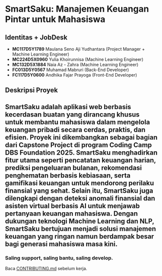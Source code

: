 # **SmartSaku: Manajemen Keuangan Pintar untuk Mahasiswa**

## Identitas + JobDesk
- **MC117D5Y1789** Maulana Seno Aji Yudhantara (Project Manager + Machine Learning Engineer)  
- **MC224D5X0960** Yulia Khoirunnisa (Machine Learning Engineer)  
- **MC132D5X1884** Naia Az - Zahra (Machine Learning Engineer)  
- **FC013D5Y0567** Muhamad Mabruri (Back-End Developer)  
- **FC117D5Y0600** Andhika Fajar Prayoga (Front-End Developer)  

## Deskripsi Proyek
**SmartSaku** adalah aplikasi web berbasis kecerdasan buatan yang dirancang khusus untuk membantu mahasiswa dalam mengelola keuangan pribadi secara cerdas, praktis, dan efisien. Proyek ini dikembangkan sebagai bagian dari Capstone Project di program Coding Camp DBS Foundation 2025. SmartSaku menghadirkan fitur utama seperti pencatatan keuangan harian, prediksi pengeluaran bulanan, rekomendasi penghematan berbasis kebiasaan, serta gamifikasi keuangan untuk mendorong perilaku finansial yang sehat. Selain itu, SmartSaku juga dilengkapi dengan deteksi anomali finansial dan asisten virtual berbasis AI untuk menjawab pertanyaan keuangan mahasiswa. Dengan dukungan teknologi Machine Learning dan NLP, SmartSaku bertujuan menjadi solusi manajemen keuangan yang ringan namun berdampak besar bagi generasi mahasiswa masa kini.
---
### Saling support, saling bantu, saling develop.  
Baca [CONTRIBUTING.md](./CONTRIBUTING.md) sebelum kerja.
